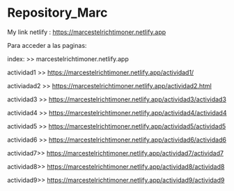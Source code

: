 # Repository_Marc
My link netlify : https://marcestelrichtimoner.netlify.app

Para acceder a las paginas: 

index: >> marcestelrichtimoner.netlify.app
  
  actividad1 >> https://marcestelrichtimoner.netlify.app/actividad1/
  
  activiadad2 >> https://marcestelrichtimoner.netlify.app/actividad2.html
  
  actividad3 >> https://marcestelrichtimoner.netlify.app/actividad3/actividad3
  
  actividad4 >> https://marcestelrichtimoner.netlify.app/actividad4/actividad4
  
  actividad5 >> https://marcestelrichtimoner.netlify.app/actividad5/actividad5
  
  actividad6 >> https://marcestelrichtimoner.netlify.app/actividad6/actividad6
  
  actividad7>> https://marcestelrichtimoner.netlify.app/actividad7/actividad7

actividad8>> https://marcestelrichtimoner.netlify.app/actividad8/actividad8

actividad9>> https://marcestelrichtimoner.netlify.app/actividad9/actividad9
